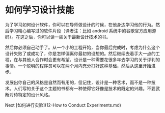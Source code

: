 # 如何学习设计技能

为了学习如何设计软件，你可以在导师做设计的时候，在他身边学习他的行为。然后学习精心编写过的软件片段（译者注：比如 android 系统中的谷歌官方应用源码）。在这之后，你可以读一些关于最新设计技术的书。

然后你必须自己动手了。从一个小的工程开始，当你最后完成时，考虑为什么这个设计失败了或成功了，你是怎样偏离你最初的设想的。然后继续去着手大一点的工程，在与其他人合作时会更有希望。设计是一种需要花很多年去学习的关于评判的事情。一个聪明的程序员可以在两个月内充分打好这种基础，然后从这里开始进步。

发展出你自己的风格是自然而有用的，但记住，设计是一种艺术，而不是一种技术。人们写的关于这个主题的书都有一种使得它好像是技术的既定的兴趣。不要武断对待特定的设计风格。

Next [如何进行实验](12-How to Conduct Experiments.md)
